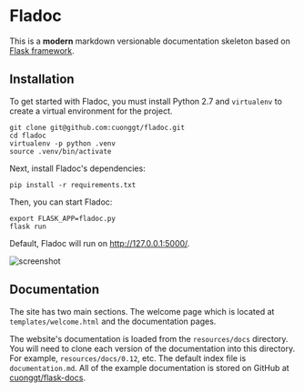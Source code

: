 # Fladoc

This is a **modern** markdown versionable documentation skeleton based on [Flask framework](http://flask.pocoo.org/docs/0.12/).

## Installation

To get started with Fladoc, you must install Python 2.7 and `virtualenv` to create a virtual environment for the project.
  
    git clone git@github.com:cuonggt/fladoc.git
    cd fladoc
    virtualenv -p python .venv
    source .venv/bin/activate
    
Next, install Fladoc's dependencies:

    pip install -r requirements.txt
    

Then, you can start Fladoc:

    export FLASK_APP=fladoc.py
    flask run

Default, Fladoc will run on http://127.0.0.1:5000/.

![screenshot](https://photos-2.dropbox.com/t/2/AABM3QWKrC4OTF2IutMSceHYqD6MDD1_pTp8K8p64XC08A/12/2543832/png/32x32/3/1491984000/0/2/Screen%20Shot%202017-04-12%20at%2010.13.20%20AM.png/EI_n-gEYzM68QSAHKAc/HMBRGg5dNWN0kddhgX6_4GQr_1qtTCCEQaYtVolMTCk?dl=0&size=2048x1536&size_mode=3)

## Documentation

The site has two main sections. The welcome page which is located at `templates/welcome.html` and the documentation pages.

The website's documentation is loaded from the `resources/docs` directory. You will need to clone each version of the documentation into this directory. For example, `resources/docs/0.12`, etc. The default index file is `documentation.md`. All of the example documentation is stored on GitHub at [cuonggt/flask-docs](https://github.com/cuonggt/flask-docs).
